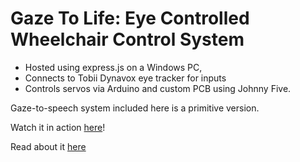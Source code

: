 # Gaze To Life: Eye Controlled Wheelchair Control System

- Hosted using express.js on a Windows PC,
- Connects to Tobii Dynavox eye tracker for inputs
- Controls servos via Arduino and custom PCB using Johnny Five.

Gaze-to-speech system included here is a primitive version.

Watch it in action [here](https://www.youtube.com/watch?v=KirVPS5Y_7M)!

Read about it [here](https://github.com/SuperAce100/SuperAce100/blob/aea2f61bfdc39be433fe617198401017f3c09eb4/gaze-to-life.pdf?raw=true)
